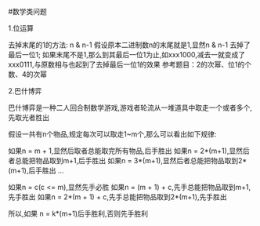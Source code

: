 #数学类问题

1.位运算

去掉末尾的1的方法: n & n-1
假设原本二进制数n的末尾就是1,显然n & n-1 去掉了最后一位1;
如果末尾不是1,那么到其最后一位1为止,如xxx1000,减去一就变成了xxx0111,与原数相与也起到了去掉最后一位1的效果
参考题目：2的次幂、位1的个数、4的次幂


2.巴什博弈

巴什博弈是一种二人回合制数学游戏,游戏者轮流从一堆道具中取走一个或者多个,先取光者胜出

假设一共有n个物品,规定每次可以取走1~m个,那么可以看出如下规律:

如果n = m + 1,显然后取者总能取完所有物品,后手胜出
如果n = 2*(m+1),显然后者总能把物品取到m+1,后手胜出
如果n = 3*(m+1),显然后者总能把物品取到2*(m+1),后手胜出
...

如果n = c(c <= m),显然先手必胜
如果n = (m + 1) + c,先手总能把物品取到m+1,先手胜出
如果n = 2*(m + 1) + c,先手总能把物品取到2*(m+1),先手胜出

所以,如果 n = k*(m+1)后手胜利,否则先手胜利
